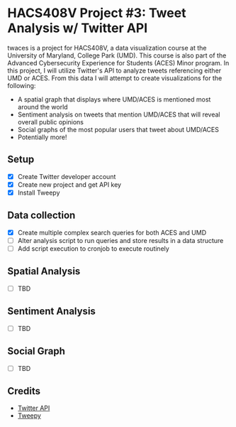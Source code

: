 # HACS408V Project #3: Tweet Analysis w/ Twitter API
twaces is a project for HACS408V, a data visualization course at the University of Maryland, College Park (UMD). This course is also part of the Advanced Cybersecurity Experience for Students (ACES) Minor program. In this project, I will utilize Twitter's API to analyze tweets referencing either UMD or ACES. From this data I will attempt to create visualizations for the following:
* A spatial graph that displays where UMD/ACES is mentioned most around the world
* Sentiment analysis on tweets that mention UMD/ACES that will reveal overall public opinions
* Social graphs of the most popular users that tweet about UMD/ACES
* Potentially more!
## Setup
- [x] Create Twitter developer account
- [x] Create new project and get API key
- [x] Install Tweepy
## Data collection
- [x] Create multiple complex search queries for both ACES and UMD
- [ ] Alter analysis script to run queries and store results in a data structure
- [ ] Add script execution to cronjob to execute routinely
## Spatial Analysis
- [ ] TBD
## Sentiment Analysis
- [ ] TBD
## Social Graph
- [ ] TBD
## Credits
* [Twitter API](https://developer.twitter.com/en/docs.html)
* [Tweepy](http://www.tweepy.org/)
